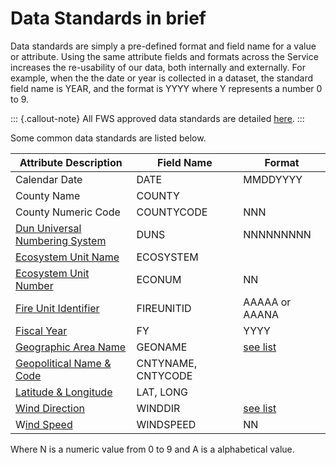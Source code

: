# Data Standards in brief

Data standards are simply a pre-defined format and field name for a value or attribute.  Using the same attribute fields and formats across the Service increases the re-usability of our data, both internally and externally.  For example, when the the date or year is collected in a dataset, the standard field name is YEAR, and the format is YYYY where Y represents a number 0 to 9.

::: {.callout-note}
All FWS approved data standards are detailed [here](https://doimspp.sharepoint.com/sites/fws-data/SitePages/DataStandards.aspx?xsdata=MDV8MDF8fDM5ZDUxMGRhZDljYjRiOGY2Mzc0MDhkYTliMzQzNTM5fDA2OTNiNWJhNGIxODRkN2I5MzQxZjMyZjQwMGE1NDk0fDF8MHw2Mzc5OTI5NDU3NTk5MDQ2Mjh8R29vZHxWR1ZoYlhOVFpXTjFjbWwwZVZObGNuWnBZMlY4ZXlKV0lqb2lNQzR3TGpBd01EQWlMQ0pRSWpvaVYybHVNeklpTENKQlRpSTZJazkwYUdWeUlpd2lWMVFpT2pFeGZRPT18MXxNVGs2YldWbGRHbHVaMTlQVjFwcFQwUmplRTVFUlhST1JHc3lXa013TUZsdFdtbE1WMFY2V20xSmRFNHlVVFZQVjFVMVRVUk5lRnBFYkd0QWRHaHlaV0ZrTG5ZeXx8\&sdata=cEtNLytqNEdDQWtrRmwrSy9MTC9EbGpPVTBGeWhKYlhjejZVZ3JQWm9RQT0%3D\&ovuser=0693b5ba-4b18-4d7b-9341-f32f400a5494%2Ctamatha\_patterson%40fws.gov\&OR=Teams-HL\&CT=1663697791572\&clickparams=eyJBcHBOYW1lIjoiVGVhbXMtRGVza3RvcCIsIkFwcFZlcnNpb24iOiIyNy8yMjA3MzEwMTAwNSIsIkhhc0ZlZGVyYXRlZFVzZXIiOnRydWV9).
:::

Some common data standards are listed below.

| Attribute Description                                                                      | Field Name         | Format                                                                      |
| ------------------------------------------------------------------------------------------ | ------------------ | --------------------------------------------------------------------------- |
| Calendar Date                                                                              | DATE               | MMDDYYYY                                                                    |
| County Name                                                                                | COUNTY             |                                                                             |
| County Numeric Code                                                                        | COUNTYCODE         | NNN                                                                         |
| [Dun Universal Numbering System](https://www.fws.gov/stand/standards/de\_DUNS\_WWW.html)   | DUNS               | NNNNNNNNN                                                                   |
| [Ecosystem Unit Name](https://www.fws.gov/stand/standards/de\_econame\_WWW.html)           | ECOSYSTEM          |                                                                             |
| [Ecosystem Unit Number](https://www.fws.gov/stand/standards/de\_econum\_WWW.html)          | ECONUM             | NN                                                                          |
| [Fire Unit Identifier](https://www.fws.gov/stand/standards/de\_fireunitID\_WWW.html)       | FIREUNITID         | AAAAA or AAANA                                                              |
| [Fiscal Year](https://www.fws.gov/stand/standards/de\_fiscalyear\_WWW.html)                | FY                 | YYYY                                                                        |
| [Geographic Area Name](https://www.fws.gov/stand/standards/de\_geoname\_WWW.html)          | GEONAME            | [see list](https://www.fws.gov/stand/standards/geoname\_rev1.txt)           |
| [Geopolitical Name & Code](https://www.fws.gov/stand/standards/de\_geopolitical\_WWW.html) | CNTYNAME, CNTYCODE |                                                                             |
| [Latitude & Longitude](https://www.fws.gov/stand/standards/de\_latlon\_WWW.html)           | LAT, LONG          |                                                                             |
| [Wind Direction](https://www.fws.gov/stand/standards/de\_winddirection\_WWW.html)          | WINDDIR            | [see list](https://www.fws.gov/stand/standards/de\_winddirection\_WWW.html) |
| W[ind Speed](https://www.fws.gov/stand/standards/de\_windspeed\_WWW.html)                  | WINDSPEED          | NN                                                                          |

Where N is a numeric value from 0 to 9 and A is a alphabetical value.

